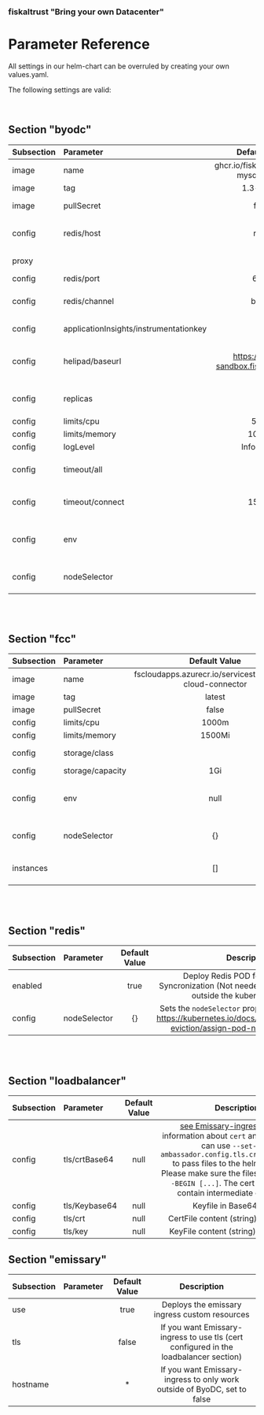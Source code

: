 ### fiskaltrust "Bring your own Datacenter"
# Parameter Reference

All settings in our helm-chart can be overruled by creating your own values.yaml.

The following settings are valid:

<br>

## Section "byodc"

| Subsection | Parameter                              |               Default Value               |                                                                                                               Description                                                                                                                |
| :--------- | :------------------------------------- | :---------------------------------------: | :--------------------------------------------------------------------------------------------------------------------------------------------------------------------------------------------------------------------------------------: |
| image      | name                                   |  ghcr.io/fiskaltrust/byodc-mysql-fiskaly  |                                                              URI of container image which is used as BackendPOD. This URI is preset to fiskaltrust github packges registry                                                               |
| image      | tag                                    |                1.3-buster                 |                                                                                                override default version of the ByoDC POD                                                                                                 |
| image      | pullSecret                             |                   false                   |                                                                         ByoDC is public available so the container registry can be usend without authentication                                                                          |
| config     | redis/host                             |                   redis                   |                                          Hostname for Redis instance (Must be DNS resolvable. By default the redis instance runs as POD on the same cluster so  cluster-resolution should work)                                          |
| proxy      |                                        |                   null                    |                                      Proxy string according to https://link.fiskaltrust.cloud/rollout/proxy                                       |
| config     | redis/port                             |                   6379                    |                                                                                                      Port to access Redis instance                                                                                                       |
| config     | redis/channel                          |                   byodc                   |                                        Redis Pub/Sub channel which should be used. Take care to take 2 different channels if Producion and Sandbox environments are running on the same cluster!                                         |
| config     | applicationInsights/instrumentationkey |                   null                    |                                                                   Override Microsoft Application Insights Tenant. By default fiskaltrust Application Insights is used                                                                    |
| config     | helipad/baseurl                        | https://helipad-sandbox.fiskaltrust.cloud |                               URL for fiskaltrust.helipad to get Cashboxconfiguration and upload Data. (Sandbox: https://helipad-sandbox.fiskaltrust.cloud, Production: https://helipad.fiskaltrust.cloud)                               |
| config     | replicas                               |                    10                     |                                                         Number of BackendPODs which are deployed. See the "limits" section for calculation of needed noderesources and PODCount                                                          |
| config     | limits/cpu                             |                   500m                    |                                                  See Kubernetes doc [here](https://kubernetes.io/docs/concepts/configuration/manage-resources-containers/#resource-units-in-kubernetes)                                                  |
| config     | limits/memory                          |                  1000Mi                   |                                                                                                                                                                                                                                          |
| config     | logLevel                               |                Information                |                                                  See [ASP.Net log levels](https://learn.microsoft.com/en-us/dotnet/api/microsoft.extensions.logging.loglevel?view=dotnet-plat-ext-7.0)                                                   |
| config     | timeout/all                            |                     0                     |   Emissary-ingress timeout for the complete TCP transaction in ms (0...no timeout. See [Emissary-ingress docs](https://www.getambassador.io/docs/emissary/latest/topics/using/timeouts/#request-timeout-timeout_ms) value "timeout_ms"   |
| config     | timeout/connect                        |                  15_000                   | Emissary-ingress timeout for the TCP connection esteblishment in ms. See [Emissary-ingress docs](https://www.getambassador.io/docs/emissary/latest/topics/using/timeouts/#connect-timeout-connect_timeout_ms) value "connect_timeout_ms" |
| config     | env                                    |                   null                    |                                      An Array of environment variables (see https://kubernetes.io/docs/reference/generated/kubernetes-api/v1.22/#envvar-v1-core) which are added to the BackendPOD                                       |
| config     | nodeSelector                           |                    {}                     |                                                 Sets the `nodeSelector` property of the ByoDC PODs https://kubernetes.io/docs/concepts/scheduling-eviction/assign-pod-node/#nodeselector                                                 |

<br><br>

## Section "fcc"

| Subsection | Parameter        |                       Default Value                        |                                                                                                               Description                                                                                                               |
| :--------- | :--------------- | :--------------------------------------------------------: | :-------------------------------------------------------------------------------------------------------------------------------------------------------------------------------------------------------------------------------------: |
| image      | name             | fscloudapps.azurecr.io/servicestack/fiskal-cloud-connector |                                                                                            URI of container image which is used as FCC POD.                                                                                             |
| image      | tag              |                           latest                           |                                                                                                 override default version of the FCC POD                                                                                                 |
| image      | pullSecret       |                           false                            |                                                                                                                                                                                                                                         |
| config     | limits/cpu       |                           1000m                            |                                                 See Kubernetes doc [here](https://kubernetes.io/docs/concepts/configuration/manage-resources-containers/#resource-units-in-kubernetes)                                                  |
| config     | limits/memory    |                           1500Mi                           |                                                                                                                                                                                                                                         |
| config     | storage/class    |                                                            |                                                                                  Storage class to use for the PersistentVolumeClaim for the FCC volume                                                                                  |
| config     | storage/capacity |                            1Gi                             |                                                                                        Capacity of the PersistentVolumeClaim for the FCC volume                                                                                         |
| config     | env              |                            null                            |                                      An Array of environment variables (see https://kubernetes.io/docs/reference/generated/kubernetes-api/v1.22/#envvar-v1-core) which are added to the BackendPOD                                      |
| config     | nodeSelector     |                             {}                             |                                                 Sets the `nodeSelector` property of the FCC PODs https://kubernetes.io/docs/concepts/scheduling-eviction/assign-pod-node/#nodeselector                                                  |
| instances  |                  |                             []                             | An Array of Fcc instances to host. Each entry needs to be a map with the following keys: `vtssId` and `vtssSecret` and optionaly `storageCapacity` and `storageClass`. see [here](how-to-fiscal-cloud-connector.md#ByoDC-configuration) |

<br><br>

## Section "redis"

| Subsection | Parameter    | Default Value |                                                               Description                                                               |
| :--------- | :----------- | :-----------: | :-------------------------------------------------------------------------------------------------------------------------------------: |
| enabled    |              |     true      |             Deploy Redis POD for BackendPOD Syncronization (Not needed if you provide Redis outside the kubernetes custer)              |
| config     | nodeSelector |      {}       | Sets the `nodeSelector` property of the redis POD https://kubernetes.io/docs/concepts/scheduling-eviction/assign-pod-node/#nodeselector |

<br><br>

## Section "loadbalancer"

| Subsection | Parameter     | Default Value |                                                                                                                                                                                                 Description                                                                                                                                                                                                 |
| :--------- | :------------ | :-----------: | :---------------------------------------------------------------------------------------------------------------------------------------------------------------------------------------------------------------------------------------------------------------------------------------------------------------------------------------------------------------------------------------------------------: |
| config     | tls/crtBase64 |     null      | [see Emissary-ingress docs](https://www.getambassador.io/docs/emissary/latest/howtos/tls-termination/#create-a-self-signed-certificate) for information about `cert` and `key` files. You can use `--set-file ambassador.config.tls.crt="./cert.pem"` to pass files to the helm command. Please make sure the files start with `-----BEGIN [...]`. The cert file may also contain intermediate certificates |
| config     | tls/Keybase64 |     null      |                                                                                                                                                                                          Keyfile in Base64 String                                                                                                                                                                                           |
| config     | tls/crt       |     null      |                                                                                                                                                                                    CertFile content (string) not encoded                                                                                                                                                                                    |
| config     | tls/key       |     null      |                                                                                                                                                                                    KeyFile content (string) not encoded                                                                                                                                                                                     |

## Section "emissary"

| Subsection | Parameter | Default Value |                                   Description                                         |
| :--------- | :-------- | :-----------: | :-----------------------------------------------------------------------------------: |
| use        |           |     true      |                     Deploys the emissary ingress custom resources                     |
| tls        |           |     false     | If you want Emissary-ingress to use tls (cert configured in the loadbalancer section) |
| hostname   |           |      *        |       If you want Emissary-ingress to only work outside of ByoDC, set to false        |
